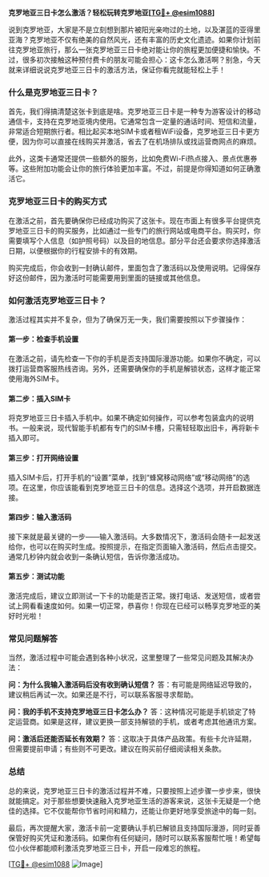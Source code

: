 **克罗地亚三日卡怎么激活？轻松玩转克罗地亚[[TG💪+ @esim1088](https://t.me/s/esim1088)]**

说到克罗地亚，大家是不是立刻想到那片被阳光亲吻过的土地，以及湛蓝的亚得里亚海？克罗地亚不仅有绝美的自然风光，还有丰富的历史文化遗迹。如果你计划前往克罗地亚旅行，那么一张克罗地亚三日卡绝对能让你的旅程更加便捷和愉快。不过，很多初次接触这种预付费卡的朋友可能会担心：这卡怎么激活啊？别急，今天就来详细说说克罗地亚三日卡的激活方法，保证你看完就能轻松上手！

### 什么是克罗地亚三日卡？

首先，我们得搞清楚这张卡到底是啥。克罗地亚三日卡是一种专为游客设计的移动通信卡，支持在克罗地亚境内使用。它通常包含一定量的通话时间、短信和流量，非常适合短期旅行者。相比起买本地SIM卡或者租WiFi设备，克罗地亚三日卡更方便，因为你可以直接在线购买并激活，省去了在机场排队或找运营商网点的麻烦。

此外，这类卡通常还提供一些额外的服务，比如免费Wi-Fi热点接入、景点优惠券等。这些附加功能会让你的旅行体验更加丰富。不过，前提是你得知道如何正确激活它。

### 克罗地亚三日卡的购买方式

在激活之前，首先要确保你已经成功购买了这张卡。现在市面上有很多平台提供克罗地亚三日卡的购买服务，比如通过一些专门的旅行网站或电商平台。购买时，你需要填写个人信息（如护照号码）以及目的地信息。部分平台还会要求你选择激活日期，以便根据你的行程安排卡的有效期。

购买完成后，你会收到一封确认邮件，里面包含了激活码以及使用说明。记得保存好这份邮件，因为激活时可能需要用到里面的链接或其他信息。

### 如何激活克罗地亚三日卡？

激活过程其实并不复杂，但为了确保万无一失，我们需要按照以下步骤操作：

#### 第一步：检查手机设置
在激活之前，请先检查一下你的手机是否支持国际漫游功能。如果你不确定，可以拨打运营商客服热线咨询。另外，还需要确保你的手机是解锁状态，这样才能正常使用海外SIM卡。

#### 第二步：插入SIM卡
将克罗地亚三日卡插入手机中。如果不确定如何操作，可以参考包装盒内的说明书。一般来说，现代智能手机都有专门的SIM卡槽，只需轻轻取出旧卡，再将新卡插入即可。

#### 第三步：打开网络设置
插入SIM卡后，打开手机的“设置”菜单，找到“蜂窝移动网络”或“移动网络”的选项。在这里，你应该能看到克罗地亚三日卡的信息。选择这个选项，并开启数据连接。

#### 第四步：输入激活码
接下来就是最关键的一步——输入激活码。大多数情况下，激活码会随卡一起发送给你，也可以在购买时生成。按照提示，在指定页面输入激活码，然后点击提交。通常几秒钟内就会收到一条确认短信，告诉你激活成功。

#### 第五步：测试功能
激活完成后，建议立即测试一下卡的功能是否正常。拨打电话、发送短信，或者尝试上网看看速度如何。如果一切正常，恭喜你！你现在已经可以畅享克罗地亚的美好时光啦！

### 常见问题解答

当然，激活过程中可能会遇到各种小状况，这里整理了一些常见问题及其解决办法：

**问：为什么我输入激活码后没有收到确认短信？**
答：有可能是网络延迟导致的，建议稍后再试一次。如果还是不行，可以联系客服寻求帮助。

**问：我的手机不支持克罗地亚三日卡怎么办？**
答：这种情况可能是手机锁定了特定运营商。如果是这样，建议更换一部支持解锁的手机，或者考虑其他通讯方案。

**问：激活后还能否延长有效期？**
答：这取决于具体产品政策。有些卡允许延期，但需要提前申请；有些则不可更改。建议在购买前仔细阅读相关条款。

### 总结

总的来说，克罗地亚三日卡的激活过程并不难，只要按照上述步骤一步步来，很快就能搞定。对于那些想要快速融入克罗地亚生活的游客来说，这张卡无疑是一个绝佳的选择。它不仅能帮你节省时间和精力，还能让你更好地享受旅途中的每一刻。

最后，再次提醒大家，激活卡前一定要确认手机已解锁且支持国际漫游，同时妥善保管好购买凭证和激活码。如果你有任何疑问，随时可以联系客服帮忙哦！希望每位小伙伴都能顺利激活克罗地亚三日卡，开启一段难忘的旅程。

[[TG💪+ @esim1088](https://t.me/s/esim1088) ![Image](https://i.postimg.cc/4NQfJmqS/Snipaste-2025-05-13-00-14-12.png)]